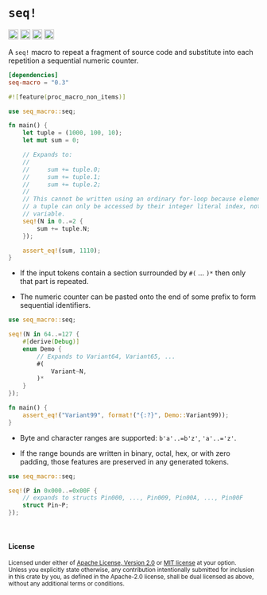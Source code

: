 `seq!`
======

[<img alt="github" src="https://img.shields.io/badge/github-dtolnay/seq--macro-8da0cb?style=for-the-badge&labelColor=555555&logo=github" height="20">](https://github.com/dtolnay/seq-macro)
[<img alt="crates.io" src="https://img.shields.io/crates/v/seq-macro.svg?style=for-the-badge&color=fc8d62&logo=rust" height="20">](https://crates.io/crates/seq-macro)
[<img alt="docs.rs" src="https://img.shields.io/badge/docs.rs-seq--macro-66c2a5?style=for-the-badge&labelColor=555555&logo=docs.rs" height="20">](https://docs.rs/seq-macro)
[<img alt="build status" src="https://img.shields.io/github/workflow/status/dtolnay/seq-macro/CI/master?style=for-the-badge" height="20">](https://github.com/dtolnay/seq-macro/actions?query=branch%3Amaster)

A `seq!` macro to repeat a fragment of source code and substitute into each
repetition a sequential numeric counter.

```toml
[dependencies]
seq-macro = "0.3"
```

```rust
#![feature(proc_macro_non_items)]

use seq_macro::seq;

fn main() {
    let tuple = (1000, 100, 10);
    let mut sum = 0;

    // Expands to:
    //
    //     sum += tuple.0;
    //     sum += tuple.1;
    //     sum += tuple.2;
    //
    // This cannot be written using an ordinary for-loop because elements of
    // a tuple can only be accessed by their integer literal index, not by a
    // variable.
    seq!(N in 0..=2 {
        sum += tuple.N;
    });

    assert_eq!(sum, 1110);
}
```

- If the input tokens contain a section surrounded by `#(` ... `)*` then only
  that part is repeated.

- The numeric counter can be pasted onto the end of some prefix to form
  sequential identifiers.

```rust
use seq_macro::seq;

seq!(N in 64..=127 {
    #[derive(Debug)]
    enum Demo {
        // Expands to Variant64, Variant65, ...
        #(
            Variant~N,
        )*
    }
});

fn main() {
    assert_eq!("Variant99", format!("{:?}", Demo::Variant99));
}
```

- Byte and character ranges are supported: `b'a'..=b'z'`, `'a'..='z'`.

- If the range bounds are written in binary, octal, hex, or with zero padding,
  those features are preserved in any generated tokens.

```rust
use seq_macro::seq;

seq!(P in 0x000..=0x00F {
    // expands to structs Pin000, ..., Pin009, Pin00A, ..., Pin00F
    struct Pin~P;
});
```

<br>

#### License

<sup>
Licensed under either of <a href="LICENSE-APACHE">Apache License, Version
2.0</a> or <a href="LICENSE-MIT">MIT license</a> at your option.
</sup>

<br>

<sub>
Unless you explicitly state otherwise, any contribution intentionally submitted
for inclusion in this crate by you, as defined in the Apache-2.0 license, shall
be dual licensed as above, without any additional terms or conditions.
</sub>
